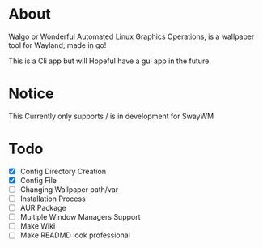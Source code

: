 # About

Walgo or Wonderful Automated Linux Graphics Operations, 
is a wallpaper tool for Wayland; made in go!

This is a Cli app but will Hopeful have a gui app in the future.


# Notice

This Currently only supports / is in development for SwayWM

# Todo

- [x] Config Directory Creation
- [x] Config File
- [ ] Changing Wallpaper path/var
- [ ] Installation Process
- [ ] AUR Package
- [ ] Multiple Window Managers Support
- [ ] Make Wiki
- [ ] Make READMD look professional
